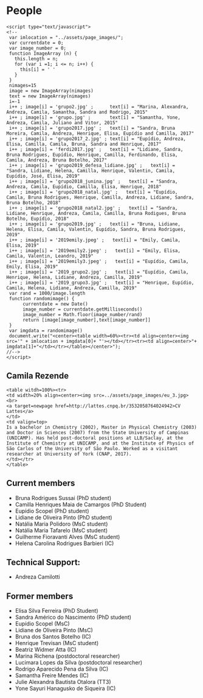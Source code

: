 # People

```@raw html
<script type="text/javascript">
<!--
 var imlocation = "../assets/page_images/";
 var currentdate = 0;
 var image_number = 0;
 function ImageArray (n) {
   this.length = n;
   for (var i =1; i <= n; i++) {
     this[i] = ' '
   }
 }
 nimages=15
 image = new ImageArray(nimages)
 text = new ImageArray(nimages)
 i=-1
 i++ ; image[i] = 'grupo2.jpg' ;      text[i] = "Marina, Alexandra, Andreza, Camila, Samantha, Sandra and Rodrigo, 2015"
 i++ ; image[i] = 'grupo.jpg' ;       text[i] = "Samantha, Yone, Andreza, Camila, Juliano and Vitor, 2015"
 i++ ; image[i] = 'grupo2017.jpg' ;   text[i] = "Sandra, Bruna Moreira, Camila, Andreza, Henrique, Elisa, Eupídio and Camilla, 2017"
 i++ ; image[i] = 'grupo2017_2.jpg' ; text[i] = "Eupídio, Andreza, Elisa, Camilla, Camila, Bruna, Sandra and Henrique, 2017"
 i++ ; image[i] = 'ferdi2017.jpg' ;   text[i] = "Lidiane, Sandra, Bruna Rodrigues, Eupídio, Henrique, Camilla, Ferdinando, Elisa, Camila, Andreza, Bruna Botelho, 2017"
 i++ ; image[i] = 'grupo2019_defesa_lidiane.jpg' ;   text[i] = "Sandra, Lidiane, Helena, Camilla, Henrique, Valentin, Camila, Eupídio, José, Elisa, 2019"
 i++ ; image[i] = 'grupo2018_junina.jpg' ;   text[i] = "Sandra, Andreza, Camila, Eupídio, Camilla, Elisa, Henrique, 2018"
 i++ ; image[i] = 'grupo2018_natal.jpg' ;   text[i] = "Eupídio, Camila, Bruna Rodrigues, Henrique, Camilla, Andreza, Lidiane, Sandra, Bruna Botelho, 2018"
 i++ ; image[i] = 'grupo2018_natal2.jpg' ;   text[i] = "Sandra, Lidiane, Henrique, Andreza, Camila, Camilla, Bruna Rodigues, Bruna Botelho, Eupídio, 2018"
 i++ ; image[i] = 'grupo2019.jpg' ;   text[i] = "Bruna, Lidiane, Helena, Elisa, Camila, Valentin, Eupídio, Sandra, Bruna Rodrigues, 2019"
 i++ ; image[i] = '2019emily.jpeg' ;   text[i] = "Emily, Camila, Elisa, 2019"
 i++ ; image[i] = '2019emily2.jpeg' ;   text[i] = "Emily, Elisa, Camila, Valentin, Leandro, 2019"
 i++ ; image[i] = '2019emily3.jpeg' ;   text[i] = "Eupídio, Camila, Emily, Elisa, 2019"
 i++ ; image[i] = '2019_grupo2.jpg' ;   text[i] = "Eupídio, Camila, Henrique, Helena, Lidiane, Andreza, Camilla, 2019"
 i++ ; image[i] = '2019_grupo3.jpg' ;   text[i] = "Henrique, Eupídio, Camila, Helena, Lidiane, Andreza, Camilla, 2019"
 var rand = 1000/image.length
 function randomimage() {
      currentdate = new Date()
      image_number = currentdate.getMilliseconds()
      image_number = Math.floor(image_number/rand)
      return [image[image_number],text[image_number]]
 }
 var imgdata = randomimage()
 document.write("<center><table width=60%><tr><td align=center><img src='" + imlocation + imgdata[0]+ "'></td></tr><tr><td align=center>"+ imgdata[1]+"</td></tr></table></center>");
//-->
</script>
```

## Camila Rezende
 
```@raw html
<table witdh=100%><tr>
<td width=20% align=center><img src=../assets/page_images/eu_3.jpg><br>
<a target=newpage href=http://lattes.cnpq.br/3532058764024942>CV Lattes</a>
</td>
<td valign=top>
Is a bachelor in Chemistry (2002), Master in Physical Chemistry (2003)
and Doctor in Sciences (2007) from the State University of Campinas
(UNICAMP). Has held post-doctoral positions at LLB/Saclay, at the
Institute of Chemistry at UNICAMP, and at the Institute of Physics of
São Carlos of the University of São Paulo. Worked as a visitant
researcher at University of York (CNAP, 2017). 
</td></tr>
</table>
```

## Current members

- Bruna Rodrigues Sussai (PhD student)
- Camilla Henriques Maia de Camargos (PhD Student)
- Eupídio Scopel (PhD student)
- Lidiane de Oliveira Pinto (PhD student)
- Natália Maria Polidoro (MsC student)
- Natália Maria Tafarelo (MsC student)
- Guilherme Fioravanti Alves (MsC student)
- Helena Carolina Rodrigues Barbieri (IC)

## Technical Support: 

- Andreza Camilotti

## Former members

- Elisa Silva Ferreira (PhD Student)
- Sandra Américo do Nascimento (PhD student)
- Eupídio Scopel (MsC)
- Lidiane de Oliveira Pinto (MsC)
- Bruna dos Santos Botelho (IC)
- Henrique Trevisan (MsC student)
- Beatriz Widmer Atta (IC)
- Marina Richena (postdoctoral researcher)
- Lucimara Lopes da Silva (postdoctoral researcher)
- Rodrigo Aparecido Pena da Silva (IC)
- Samantha Freire Mendes (IC)
- Julie Alexandra Bautista Otalora (TT3)
- Yone Sayuri Hanagusko de Siqueira (IC)

